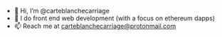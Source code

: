 - 👋 Hi, I’m @carteblanchecarriage
- 👀 I do front end web development (with a focus on ethereum dapps)
- 📫 Reach me at carteblanchecarriage@protonmail.com

<!---
carteblanchecarriage/carteblanchecarriage is a ✨ special ✨ repository because its `README.md` (this file) appears on your GitHub profile.
You can click the Preview link to take a look at your changes.
--->
